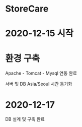 # StoreCare

# 2020-12-15 시작

# 환경 구축
Apache - Tomcat - Mysql 연동 완료

서버 및 DB Asia/Seoul 시간 동기화

# 2020-12-17 
DB 설계 및 구축 완료
